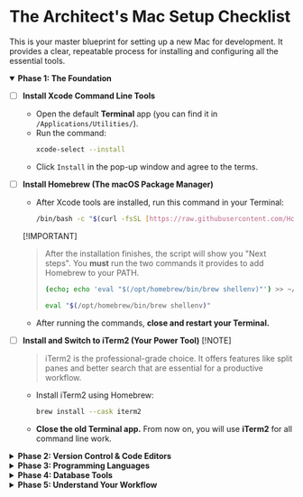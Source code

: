 # The Architect's Mac Setup Checklist

This is your master blueprint for setting up a new Mac for development. It provides a clear, repeatable process for installing and configuring all the essential tools.

<details open>
<summary><strong>Phase 1: The Foundation</strong></summary>

* [ ] **Install Xcode Command Line Tools**
    * Open the default **Terminal** app (you can find it in `/Applications/Utilities/`).
    * Run the command:
        ```bash
        xcode-select --install
        ```
    * Click `Install` in the pop-up window and agree to the terms.

* [ ] **Install Homebrew (The macOS Package Manager)**
    * After Xcode tools are installed, run this command in your Terminal:
        ```bash
        /bin/bash -c "$(curl -fsSL [https://raw.githubusercontent.com/Homebrew/install/HEAD/install.sh](https://raw.githubusercontent.com/Homebrew/install/HEAD/install.sh))"
        ```
     [!IMPORTANT]
    > After the installation finishes, the script will show you "Next steps". You **must** run the two commands it provides to add Homebrew to your PATH.
    > ```bash
    > (echo; echo 'eval "$(/opt/homebrew/bin/brew shellenv)"') >> ~/.zprofile
    > ```
    > ```bash
    > eval "$(/opt/homebrew/bin/brew shellenv)"
    > ```
    * After running the commands, **close and restart your Terminal.**

* [ ] **Install and Switch to iTerm2 (Your Power Tool)**
     [!NOTE]
    > iTerm2 is the professional-grade choice. It offers features like split panes and better search that are essential for a productive workflow.
    * Install iTerm2 using Homebrew:
        ```bash
        brew install --cask iterm2
        ```
    * **Close the old Terminal app.** From now on, you will use **iTerm2** for all command line work.

</details>

<details>
<summary><strong>Phase 2: Version Control & Code Editors</strong></summary>

* [ ] **Install Git & GitHub Desktop**
    * [ ] Update Git using Homebrew:
        ```bash
        brew install git
        ```
    * [ ] Install the GitHub Desktop application:
        ```bash
        brew install --cask github
        ```

* [ ] **Install Sublime Text & Sublime Merge**
    * [ ] Install the Sublime Text editor:
        ```bash
        brew install --cask sublime-text
        ```
    * [ ] Install the Sublime Merge Git client:
        ```bash
        brew install --cask sublime-merge
        ```

</details>

<details>
<summary><strong>Phase 3: Programming Languages</strong></summary>

* [ ] **Install Python**
    * Install the latest version of Python 3:
        ```bash
        brew install python3
        ```

* [ ] **Install R & RStudio**
    * [ ] Install the R language:
        ```bash
        brew install --cask r
        ```
    * [ ] Install the RStudio IDE:
        ```bash
        brew install --cask rstudio
        ```

</details>

<details>
<summary><strong>Phase 4: Database Tools</strong></summary>

* [ ] **Install a SQL Client**
    * Install the TablePlus database client (the user interface):
        ```bash
        brew install --cask tableplus
        ```

* [ ] **Install a SQL Server**
    * Install the MySQL database server (the engine that stores the data):
        ```bash
        brew install mysql
        ```

</details>

<details>
<summary><strong>Phase 5: Understand Your Workflow</strong></summary>

This is the process of how all the tools fit together for a typical project.

1.  **Pull:** Use **GitHub Desktop** or the command line in **iTerm2** (`git pull`) to get the latest version of your project.
2.  **Edit:** Open the project folder in **Sublime Text** to write and edit your code (Python, SQL, R, etc.).
3.  **Commit:** Use **Sublime Merge** or **GitHub Desktop** to visually review your changes, write a commit message, and save a snapshot of your work.
4.  **Push:** Use the "Push" button or command (`git push`) to upload your changes to your public GitHub repository.
5.  **Query:** Use **TablePlus** to connect to databases (like your local MySQL server), run SQL queries, and export results for analysis.

</details>